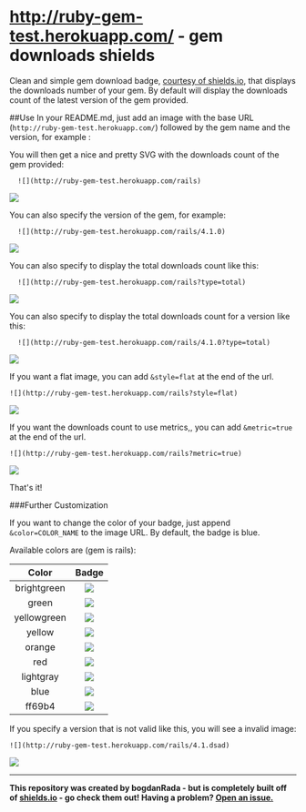 http://ruby-gem-test.herokuapp.com/ - gem downloads shields
=============


Clean and simple gem download badge, [courtesy of shields.io](https://github.com/badges/shields), that displays the downloads number of your gem.
By default will display the downloads count of the latest version of the gem provided. 

##Use
In your README.md, just add an image with the base URL (`http://ruby-gem-test.herokuapp.com/`) followed by the  gem name and the version, for example :
 
You will then get a nice and pretty SVG with the downloads count of the gem  provided:

```
  ![](http://ruby-gem-test.herokuapp.com/rails)
```
 ![](http://ruby-gem-test.herokuapp.com/rails)

You can also specify  the version of the gem, for example: 
```
  ![](http://ruby-gem-test.herokuapp.com/rails/4.1.0)
```
![](http://ruby-gem-test.herokuapp.com/rails/4.1.0)

You can also specify to display the total downloads count like this:

```
  ![](http://ruby-gem-test.herokuapp.com/rails?type=total)
```

 ![](http://ruby-gem-test.herokuapp.com/rails?type=total)

You can also specify to display the total downloads count for a version like this:
```
  ![](http://ruby-gem-test.herokuapp.com/rails/4.1.0?type=total)
```

 ![](http://ruby-gem-test.herokuapp.com/rails/4.1.0?type=total)



If you want a flat image, you can add `&style=flat` at the end of the url.

```
![](http://ruby-gem-test.herokuapp.com/rails?style=flat)
```

![](http://ruby-gem-test.herokuapp.com/rails?style=flat)


If you want the downloads count to use metrics,, you can add `&metric=true` at the end of the url.

```
![](http://ruby-gem-test.herokuapp.com/rails?metric=true)
```

![](http://ruby-gem-test.herokuapp.com/rails?metric=true)


That's it!

###Further Customization

If you want to change the color of your badge, just append `&color=COLOR_NAME` to the image URL.  By default, the badge is blue.

Available colors are (gem is rails):

| Color         | Badge                                                                           |
|:-------------:|:-------------------------------------------------------------------------------:|
| brightgreen   | ![](http://ruby-gem-test.herokuapp.com/rails?color=brightgreen&style=flat) |
| green         | ![](http://ruby-gem-test.herokuapp.com/rails?color=green&style=flat)       |
| yellowgreen   | ![](http://ruby-gem-test.herokuapp.com/rails?color=yellowgreen&style=flat) |
| yellow        | ![](http://ruby-gem-test.herokuapp.com/rails?color=yellow&style=flat)      |
| orange        | ![](http://ruby-gem-test.herokuapp.com/rails?color=orange&style=flat)      |
| red           | ![](http://ruby-gem-test.herokuapp.com/rails?color=red&style=flat)         |
| lightgray     | ![](http://ruby-gem-test.herokuapp.com/rails?color=lightgray&style=flat)   |
| blue          | ![](http://ruby-gem-test.herokuapp.com/rails?color=blue&style=flat)        |
| ff69b4        | ![](http://ruby-gem-test.herokuapp.com/rails?color=ff69b4&style=flat)      |


If you specify a version that is not valid like this, you will see a invalid image: 

```
![](http://ruby-gem-test.herokuapp.com/rails/4.1.dsad)
```
 
 ![](http://ruby-gem-test.herokuapp.com/rails/4.1.dsad)

------

**This repository was created by bogdanRada - but is completely built off of [shields.io](http://github.com/badges/shields) - go check them out!  Having a problem?  [Open an issue.](http://github.com/bogdanRada/gem-downloads-badge/issues)**
